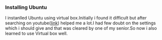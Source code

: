 ### Installing Ubuntu
I instanlled Ubuntu using virtual box.Initially i found it difficult but after searching on youtube([link](https://www.youtube.com/watch?v=x5MhydijWmc)) helped me a lot.I had few doubt on the settings which i should give and that was cleared by one of my senior.So now i also learned to use Virtual box well.
